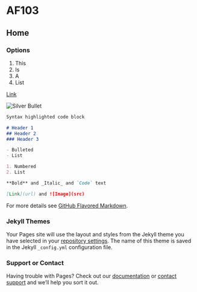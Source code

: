 # AF103 

## Home

### Options 

1. This
2. Is 
3. A 
4. List 

[Link](https://www.goat.com/sneakers/yeezy-boost-700-utility-black-yzy-700-utility/used) 

![Silver Bullet](https://cms-cdn.thesolesupplier.co.uk/2017/08/nike-air-max-97-silver-bullet-OG-QS-884421-001-Side.jpg) 

```markdown
Syntax highlighted code block

# Header 1
## Header 2
### Header 3

- Bulleted
- List

1. Numbered
2. List

**Bold** and _Italic_ and `Code` text

[Link](url) and ![Image](src)
```

For more details see [GitHub Flavored Markdown](https://guides.github.com/features/mastering-markdown/).

### Jekyll Themes

Your Pages site will use the layout and styles from the Jekyll theme you have selected in your [repository settings](https://github.com/HarryGeorge28/AF103/settings). The name of this theme is saved in the Jekyll `_config.yml` configuration file.

### Support or Contact

Having trouble with Pages? Check out our [documentation](https://help.github.com/categories/github-pages-basics/) or [contact support](https://github.com/contact) and we’ll help you sort it out.
